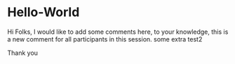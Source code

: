 # Hello-World

Hi Folks,
I would like to add some comments here, to your knowledge, this is a new comment for all participants in this session.
some extra test2

Thank you
